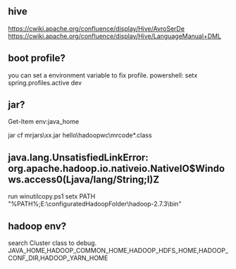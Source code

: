 ## hive
https://cwiki.apache.org/confluence/display/Hive/AvroSerDe
https://cwiki.apache.org/confluence/display/Hive/LanguageManual+DML

## boot profile?
you can set a environment variable to fix profile.
powershell: setx spring.profiles.active dev

## jar?
Get-Item env:java_home

jar cf mrjars\xx.jar hello\hadoopwc\mrcode\*.class

## java.lang.UnsatisfiedLinkError: org.apache.hadoop.io.nativeio.NativeIO$Windows.access0(Ljava/lang/String;I)Z
run winutilcopy.ps1
setx PATH "%PATH%;E:\configuratedHadoopFolder\hadoop-2.7.3\bin"

## hadoop env?
search Cluster class to debug.
JAVA_HOME,HADOOP_COMMON_HOME,HADOOP_HDFS_HOME,HADOOP_CONF_DIR,HADOOP_YARN_HOME